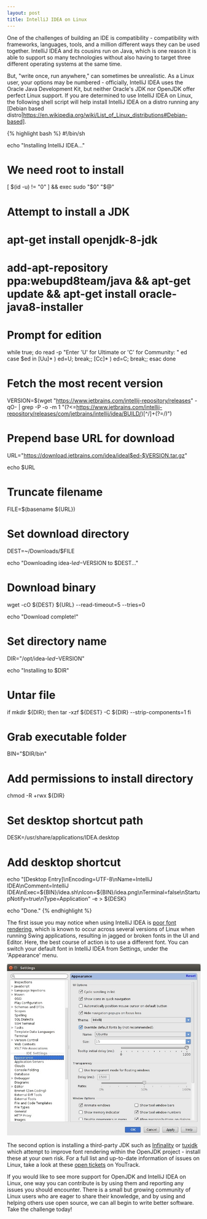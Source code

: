 ```yaml
---
layout: post
title: IntelliJ IDEA on Linux
---
```


One of the challenges of building an IDE is compatibility - compatibility with frameworks, languages, tools, and a million different ways they can be used together. IntelliJ IDEA and its cousins run on Java, which is one reason it is able to support so many technologies without also having to target three different operating systems at the same time. 

But, "write once, run anywhere," can sometimes be unrealistic. As a Linux user, your options may be numbered - officially, IntelliJ IDEA uses the Oracle Java Development Kit, but neither Oracle's JDK nor OpenJDK offer perfect Linux support. If you are determined to use IntelliJ IDEA on Linux, the following shell script will help install IntelliJ IDEA on a distro running any [Debian based distro|https://en.wikipedia.org/wiki/List_of_Linux_distributions#Debian-based].

{% highlight bash %}
#!/bin/sh

echo "Installing IntelliJ IDEA..."

# We need root to install
[ $(id -u) != "0" ] && exec sudo "$0" "$@"

# Attempt to install a JDK
# apt-get install openjdk-8-jdk
# add-apt-repository ppa:webupd8team/java && apt-get update && apt-get install oracle-java8-installer

# Prompt for edition
while true; do
    read -p "Enter 'U' for Ultimate or 'C' for Community: " ed 
    case $ed in
        [Uu]* ) ed=U; break;;
        [Cc]* ) ed=C; break;;
    esac
done

# Fetch the most recent version
VERSION=$(wget "https://www.jetbrains.com/intellij-repository/releases" -qO- | grep -P -o -m 1 "(?<=https://www.jetbrains.com/intellij-repository/releases/com/jetbrains/intellij/idea/BUILD/)[^/]+(?=/)")

# Prepend base URL for download
URL="https://download.jetbrains.com/idea/ideaI$ed-$VERSION.tar.gz"

echo $URL

# Truncate filename
FILE=$(basename ${URL})

# Set download directory
DEST=~/Downloads/$FILE

echo "Downloading idea-I$ed-$VERSION to $DEST..."

# Download binary
wget -cO ${DEST} ${URL} --read-timeout=5 --tries=0

echo "Download complete!"

# Set directory name
DIR="/opt/idea-I$ed-$VERSION"

echo "Installing to $DIR"

# Untar file
if mkdir ${DIR}; then
    tar -xzf ${DEST} -C ${DIR} --strip-components=1
fi

# Grab executable folder
BIN="$DIR/bin"

# Add permissions to install directory
chmod -R +rwx ${DIR}

# Set desktop shortcut path
DESK=/usr/share/applications/IDEA.desktop

# Add desktop shortcut
echo "[Desktop Entry]\nEncoding=UTF-8\nName=IntelliJ IDEA\nComment=IntelliJ IDEA\nExec=${BIN}/idea.sh\nIcon=${BIN}/idea.png\nTerminal=false\nStartupNotify=true\nType=Application" -e > ${DESK}

echo "Done."
{% endhighlight %}

The first issue you may notice when using IntelliJ IDEA is [poor font rendering](http://youtrack.jetbrains.com/issue/IDEA-57233), which is known to occur across several versions of Linux when running Swing applications, resulting in jagged or broken fonts in the UI and Editor. Here, the best course of action is to use a different font. You can switch your default font in IntelliJ IDEA from Settings, under the 'Appearance' menu.

![Override default font](/images/override_font.jpg)

The second option is installing a third-party JDK such as [Infinality](http://www.infinality.net/blog/) or [tuxjdk](https://code.google.com/p/tuxjdk/) which attempt to improve font rendering within the OpenJDK project - install these at your own risk. For a full list and up-to-date information of issues on Linux, take a look at these [open tickets](http://youtrack.jetbrains.com/issues/IDEA?q=linux+sort+by%3A+votes+desc+%23Open#issueid=IDEA-22750) on YouTrack.

If you would like to see more support for OpenJDK and IntelliJ IDEA on Linux, one way you can contribute is by using them and reporting any issues you should encounter. There is a small but growing community of Linux users who are eager to share their knowledge, and by using and helping others use open source, we can all begin to write better software. Take the challenge today!
